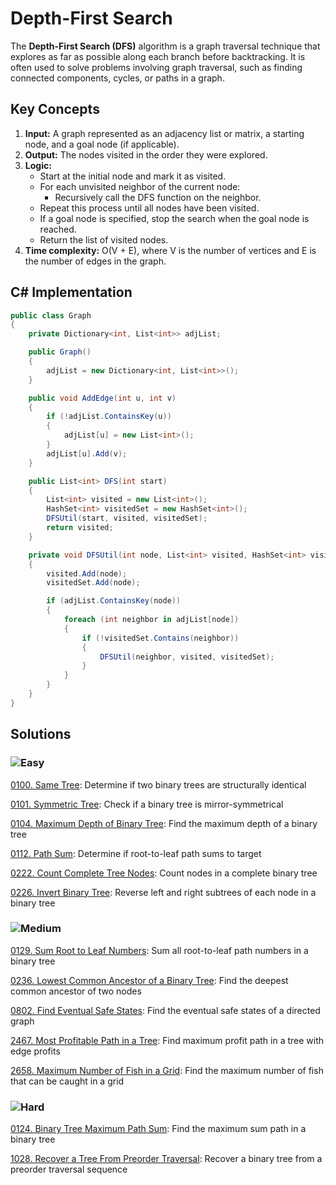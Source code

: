 # Depth-First Search

The **Depth-First Search (DFS)** algorithm is a graph traversal technique that explores as far as possible along each branch before backtracking. It is often used to solve problems involving graph traversal, such as finding connected components, cycles, or paths in a graph.

## Key Concepts

1. **Input:** A graph represented as an adjacency list or matrix, a starting node, and a goal node (if applicable).
2. **Output:** The nodes visited in the order they were explored.
3. **Logic:**
   - Start at the initial node and mark it as visited.
   - For each unvisited neighbor of the current node:
     - Recursively call the DFS function on the neighbor.
   - Repeat this process until all nodes have been visited.
   - If a goal node is specified, stop the search when the goal node is reached.
   - Return the list of visited nodes.
4. **Time complexity:** O(V + E), where V is the number of vertices and E is the number of edges in the graph.

## C# Implementation

```csharp
public class Graph
{
    private Dictionary<int, List<int>> adjList;

    public Graph()
    {
        adjList = new Dictionary<int, List<int>>();
    }

    public void AddEdge(int u, int v)
    {
        if (!adjList.ContainsKey(u))
        {
            adjList[u] = new List<int>();
        }
        adjList[u].Add(v);
    }

    public List<int> DFS(int start)
    {
        List<int> visited = new List<int>();
        HashSet<int> visitedSet = new HashSet<int>();
        DFSUtil(start, visited, visitedSet);
        return visited;
    }

    private void DFSUtil(int node, List<int> visited, HashSet<int> visitedSet)
    {
        visited.Add(node);
        visitedSet.Add(node);

        if (adjList.ContainsKey(node))
        {
            foreach (int neighbor in adjList[node])
            {
                if (!visitedSet.Contains(neighbor))
                {
                    DFSUtil(neighbor, visited, visitedSet);
                }
            }
        }
    }
}
```

## Solutions

### ![Easy](https://img.shields.io/badge/Easy-46c6c2)

[0100. Same Tree](/Searching%2FDepth-First%20Search%2F0100.%20Same%20Tree): Determine if two binary trees are structurally identical

[0101. Symmetric Tree](/Searching%2FDepth-First%20Search%2F0101.%20Symmetric%20Tree): Check if a binary tree is mirror-symmetrical

[0104. Maximum Depth of Binary Tree](/Searching%2FDepth-First%20Search%2F0104.%20Maximum%20Depth%20of%20Binary%20Tree): Find the maximum depth of a binary tree

[0112. Path Sum](/Searching%2FDepth-First%20Search%2F0112.%20Path%20Sum): Determine if root-to-leaf path sums to target

[0222. Count Complete Tree Nodes](/Searching%2FDepth-First%20Search%2F0222.%20Count%20Complete%20Tree%20Nodes): Count nodes in a complete binary tree

[0226. Invert Binary Tree](/Searching%2FDepth-First%20Search%2F0226.%20Invert%20Binary%20Tree): Reverse left and right subtrees of each node in a binary tree

### ![Medium](https://img.shields.io/badge/Medium-fac31d)

[0129. Sum Root to Leaf Numbers](/Searching%2FDepth-First%20Search%2F0129.%20Sum%20Root%20to%20Leaf%20Numbers): Sum all root-to-leaf path numbers in a binary tree

[0236. Lowest Common Ancestor of a Binary Tree](/Searching%2FDepth-First%20Search%2F0236.%20Lowest%20Common%20Ancestor%20of%20a%20Binary%20Tree): Find the deepest common ancestor of two nodes

[0802. Find Eventual Safe States](/Searching%2FDepth-First%20Search%2F0802.%20Find%20Eventual%20Safe%20States): Find the eventual safe states of a directed graph

[2467. Most Profitable Path in a Tree](/Searching%2FDepth-First%20Search%2F2467.%20Most%20Profitable%20Path%20in%20a%20Tree): Find maximum profit path in a tree with edge profits

[2658. Maximum Number of Fish in a Grid](/Searching%2FDepth-First%20Search%2F2658.%20Maximum%20Number%20of%20Fish%20in%20a%20Grid): Find the maximum number of fish that can be caught in a grid

### ![Hard](https://img.shields.io/badge/Hard-f8615c)

[0124. Binary Tree Maximum Path Sum](/Searching%2FDepth-First%20Search%2F0124.%20Binary%20Tree%20Maximum%20Path%20Sum): Find the maximum sum path in a binary tree

[1028. Recover a Tree From Preorder Traversal](/Searching%2FDepth-First%20Search%2F1028.%20Recover%20a%20Tree%20From%20Preorder%20Traversal): Recover a binary tree from a preorder traversal sequence
